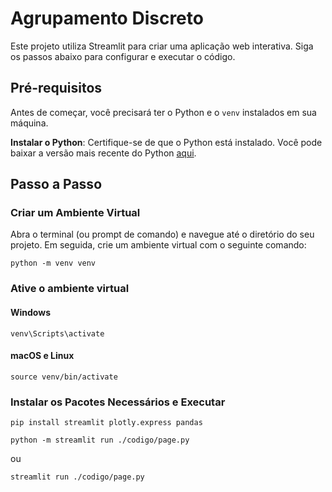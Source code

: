 # Agrupamento Discreto

Este projeto utiliza Streamlit para criar uma aplicação web interativa. Siga os passos abaixo para configurar e executar o código.

## Pré-requisitos

Antes de começar, você precisará ter o Python e o `venv` instalados em sua máquina.

**Instalar o Python**: Certifique-se de que o Python está instalado. Você pode baixar a versão mais recente do Python [aqui](https://www.python.org/downloads/).

## Passo a Passo

### Criar um Ambiente Virtual

Abra o terminal (ou prompt de comando) e navegue até o diretório do seu projeto. Em seguida, crie um ambiente virtual com o seguinte comando:

``` python -m venv venv ```

### Ative o ambiente virtual

#### Windows
``` venv\Scripts\activate ```

#### macOS e Linux
``` source venv/bin/activate ```

### Instalar os Pacotes Necessários e Executar

``` pip install streamlit plotly.express pandas ```

```` python -m streamlit run ./codigo/page.py ````

ou

``` streamlit run ./codigo/page.py ``` 
